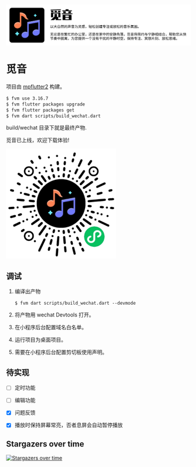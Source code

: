 ![](https://raw.githubusercontent.com/swiftdo/pics/main/soundlogo2.png)

# 觅音

项目由 [mpflutter2](https://github.com/mpflutter/mpflutter) 构建。

```shell
$ fvm use 3.16.7
$ fvm flutter packages upgrade
$ fvm flutter packages get 
$ fvm dart scripts/build_wechat.dart
```

build/wechat 目录下就是最终产物.

觅音已上线，欢迎下载体验!

<img src="https://raw.githubusercontent.com/swiftdo/pics/main/15121712050137_.pic.jpg" alt="Your Image" width="300" >

## 调试

1. 编译出产物

    ```shell
    $ fvm dart scripts/build_wechat.dart --devmode
    ```

2. 将产物用 wechat Devtools 打开。
3. 在小程序后台配置域名白名单。
4. 运行项目为桌面项目。
5. 需要在小程序后台配置剪切板使用声明。

## 待实现

* [ ] 定时功能
* [ ] 编辑功能
* [x] 问题反馈
* [x] 播放时保持屏幕常亮，否者息屏会自动暂停播放 


## Stargazers over time
[![Stargazers over time](https://starchart.cc/swiftdo/sound.svg?variant=adaptive)](https://starchart.cc/swiftdo/sound)
